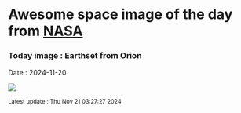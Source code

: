 
# Awesome space image of the day from [NASA](https://api.nasa.gov/)

### Today image : Earthset from Orion
Date : 2024-11-20

![](https://apod.nasa.gov/apod/image/2411/earthset-snap01.png)

<small>Latest update : Thu Nov 21 03:27:27 2024</small>
        